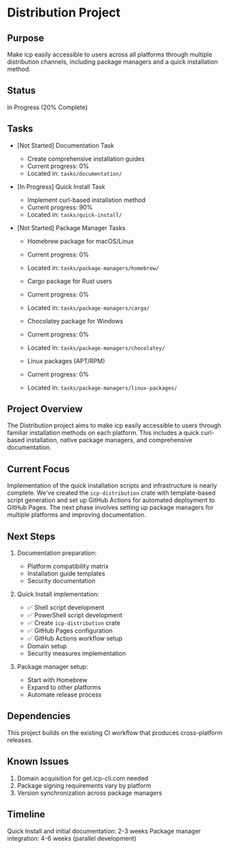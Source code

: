 # Distribution Project

## Purpose

Make icp easily accessible to users across all platforms through multiple distribution channels, including package managers and a quick installation method.

## Status

In Progress (20% Complete)

## Tasks

- [Not Started] Documentation Task

  - Create comprehensive installation guides
  - Current progress: 0%
  - Located in: `tasks/documentation/`

- [In Progress] Quick Install Task

  - Implement curl-based installation method
  - Current progress: 90%
  - Located in: `tasks/quick-install/`

- [Not Started] Package Manager Tasks

  - Homebrew package for macOS/Linux
  - Current progress: 0%
  - Located in: `tasks/package-managers/homebrew/`

  - Cargo package for Rust users
  - Current progress: 0%
  - Located in: `tasks/package-managers/cargo/`

  - Chocolatey package for Windows
  - Current progress: 0%
  - Located in: `tasks/package-managers/chocolatey/`

  - Linux packages (APT/RPM)
  - Current progress: 0%
  - Located in: `tasks/package-managers/linux-packages/`

## Project Overview

The Distribution project aims to make icp easily accessible to users through familiar installation methods on each platform. This includes a quick curl-based installation, native package managers, and comprehensive documentation.

## Current Focus

Implementation of the quick installation scripts and infrastructure is nearly complete. We've created the `icp-distribution` crate with template-based script generation and set up GitHub Actions for automated deployment to GitHub Pages. The next phase involves setting up package managers for multiple platforms and improving documentation.

## Next Steps

1. Documentation preparation:

   - Platform compatibility matrix
   - Installation guide templates
   - Security documentation

2. Quick Install implementation:

   - ✅ Shell script development
   - ✅ PowerShell script development
   - ✅ Create `icp-distribution` crate
   - ✅ GitHub Pages configuration
   - ✅ GitHub Actions workflow setup
   - Domain setup
   - Security measures implementation

3. Package manager setup:
   - Start with Homebrew
   - Expand to other platforms
   - Automate release process

## Dependencies

This project builds on the existing CI workflow that produces cross-platform releases.

## Known Issues

1. Domain acquisition for get.icp-cli.com needed
2. Package signing requirements vary by platform
3. Version synchronization across package managers

## Timeline

Quick Install and initial documentation: 2-3 weeks
Package manager integration: 4-6 weeks (parallel development)
